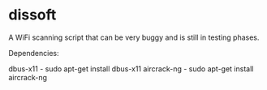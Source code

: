 # dissoft
A WiFi scanning script that can be very buggy and is still in testing phases.

Dependencies:

dbus-x11 - sudo apt-get install dbus-x11
aircrack-ng - sudo apt-get install aircrack-ng
